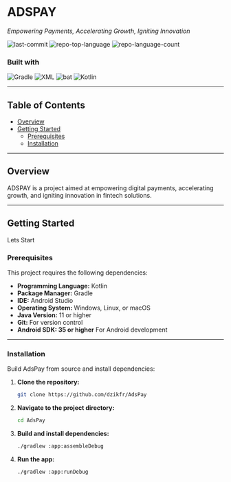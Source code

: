 # ADSPAY
*Empowering Payments, Accelerating Growth, Igniting Innovation*

![last-commit](https://img.shields.io/github/last-commit/dzikfr/AdsPay?style=flat&logo=git&logoColor=white&color=0080ff)
![repo-top-language](https://img.shields.io/github/languages/top/dzikfr/AdsPay?style=flat&color=0080ff)
![repo-language-count](https://img.shields.io/github/languages/count/dzikfr/AdsPay?style=flat&color=0080ff)

### Built with
![Gradle](https://img.shields.io/badge/Gradle-02303A.svg?style=flat&logo=Gradle&logoColor=white)
![XML](https://img.shields.io/badge/XML-005FAD.svg?style=flat&logo=XML&logoColor=white)
![bat](https://img.shields.io/badge/bat-31369E.svg?style=flat&logo=bat&logoColor=white)
![Kotlin](https://img.shields.io/badge/Kotlin-7F52FF.svg?style=flat&logo=Kotlin&logoColor=white)

---

## Table of Contents
- [Overview](#overview)
- [Getting Started](#getting-started)
    - [Prerequisites](#prerequisites)
    - [Installation](#installation)
---

## Overview
ADSPAY is a project aimed at empowering digital payments, accelerating growth, and igniting innovation in fintech solutions.

---

## Getting Started
Lets Start

### Prerequisites
This project requires the following dependencies:

- **Programming Language:** Kotlin
- **Package Manager:** Gradle
- **IDE:** Android Studio
- **Operating System:** Windows, Linux, or macOS
- **Java Version:** 11 or higher
- **Git:** For version control
- **Android SDK: 35 or higher** For Android development

---

### Installation
Build AdsPay from source and install dependencies:

1. **Clone the repository:**
   ```sh
   git clone https://github.com/dzikfr/AdsPay

2. **Navigate to the project directory:**
   ```sh
   cd AdsPay

3. **Build and install dependencies:**
   ```sh
   ./gradlew :app:assembleDebug

4. **Run the app:**
   ```sh
   ./gradlew :app:runDebug
